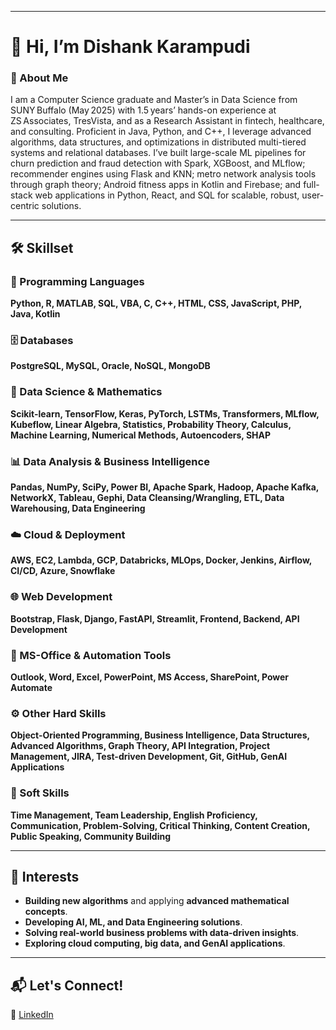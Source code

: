 

---

# 👋 Hi, I’m Dishank Karampudi  

### 🚀 About Me  
I am a Computer Science graduate and Master’s in Data Science from SUNY Buffalo (May 2025) with 1.5 years’ hands-on experience at ZS Associates, TresVista, and as a Research Assistant in fintech, healthcare, and consulting. Proficient in Java, Python, and C++, I leverage advanced algorithms, data structures, and optimizations in distributed multi-tiered systems and relational databases. I’ve built large-scale ML pipelines for churn prediction and fraud detection with Spark, XGBoost, and MLflow; recommender engines using Flask and KNN; metro network analysis tools through graph theory; Android fitness apps in Kotlin and Firebase; and full-stack web applications in Python, React, and SQL for scalable, robust, user-centric solutions.

---

## 🛠️ Skillset  

### **📌 Programming Languages**  
**Python, R, MATLAB, SQL, VBA, C, C++, HTML, CSS, JavaScript, PHP, Java, Kotlin**  

### **🗄️ Databases**  
**PostgreSQL, MySQL, Oracle, NoSQL, MongoDB**  

### **🤖 Data Science & Mathematics**  
**Scikit-learn, TensorFlow, Keras, PyTorch, LSTMs, Transformers, MLflow, Kubeflow, Linear Algebra, Statistics, Probability Theory, Calculus, Machine Learning, Numerical Methods, Autoencoders, SHAP**  

### **📊 Data Analysis & Business Intelligence**  
**Pandas, NumPy, SciPy, Power BI, Apache Spark, Hadoop, Apache Kafka, NetworkX, Tableau, Gephi, Data Cleansing/Wrangling, ETL, Data Warehousing, Data Engineering**  

### **☁️ Cloud & Deployment**  
**AWS, EC2, Lambda, GCP, Databricks, MLOps, Docker, Jenkins, Airflow, CI/CD, Azure, Snowflake**  

### **🌐 Web Development**  
**Bootstrap, Flask, Django, FastAPI, Streamlit, Frontend, Backend, API Development**  

### **📂 MS-Office & Automation Tools**  
**Outlook, Word, Excel, PowerPoint, MS Access, SharePoint, Power Automate**  

### **⚙️ Other Hard Skills**  
**Object-Oriented Programming, Business Intelligence, Data Structures, Advanced Algorithms, Graph Theory, API Integration, Project Management, JIRA, Test-driven Development, Git, GitHub, GenAI Applications**  

### **🧠 Soft Skills**  
**Time Management, Team Leadership, English Proficiency, Communication, Problem-Solving, Critical Thinking, Content Creation, Public Speaking, Community Building**  

---

## 🎯 Interests  
- **Building new algorithms** and applying **advanced mathematical concepts**.  
- **Developing AI, ML, and Data Engineering solutions**.  
- **Solving real-world business problems with data-driven insights**.  
- **Exploring cloud computing, big data, and GenAI applications**.  

---

## 📬 Let's Connect!  
🔗 [LinkedIn](https://www.linkedin.com/in/dishankkarampudi)  
